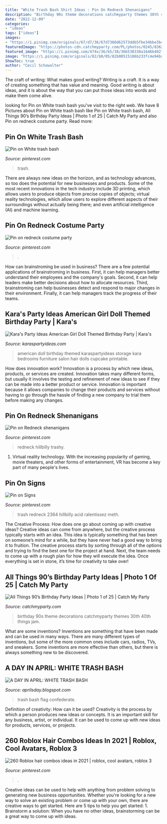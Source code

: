 ```yaml
---
title: "White Trash Bash Shirt Ideas : Pin On Redneck Shenanigans"
description: "Birthday 90s theme decorations catchmyparty themes 30th 40th things jam"
date: "2022-12-09"
categories:
- "ideas"
tags: ["ideas"]
images:
- "https://i.pinimg.com/originals/67/d7/36/67d7360d62573ddb5fbe34bbe3b446fa.jpg"
featuredImage: "https://photos-cdn.catchmyparty.com/PL/photos/0245/8362/fab7da34-c75a-4998-aa86-6eab546444b5.jpeg"
featured_image: "https://i.pinimg.com/474x/36/b5/38/36b538338a1646b492ff549698f7f9df.jpg"
image: "https://i.pinimg.com/originals/82/b0/05/82b00515186b233fc4e94ba5c4671328.jpg"
ShowToc: true
author: "Cecil Schowalter"
---
```



The craft of writing: What makes good writing?
Writing is a craft. It is a way of creating something that has value and meaning. Good writing is about ideas, and it is about the way that you can put those ideas into words and make them come alive.

	

		
looking for Pin on White trash bash you've visit to the right web. We have 8 Pictures about Pin on White trash bash like Pin on White trash bash, All Things 90’s Birthday Party Ideas | Photo 1 of 25 | Catch My Party and also Pin on redneck costume party. Read more:
		
    
## Pin On White Trash Bash

<img loading=lazy src="https://i.pinimg.com/originals/82/b0/05/82b00515186b233fc4e94ba5c4671328.jpg" onerror="this.onerror=null;this.src='https://tse1.mm.bing.net/th?id=OIP.Ni6X0UITjjmnle5_wwdDPgHaJ4&amp;pid=15.1';" alt="Pin on White trash bash">

_Source: pinterest.com_

>trash. 

	

There are always new ideas on the horizon, and as technology advances, so too does the potential for new businesses and products. Some of the most recent innovations in the tech industry include 3D printing, which allows users to produce objects from precise copies of objects; virtual reality technologies, which allow users to explore different aspects of their surroundings without actually being there; and even artificial intelligence (AI) and machine learning.

    
## Pin On Redneck Costume Party

<img loading=lazy src="https://i.pinimg.com/originals/67/d7/36/67d7360d62573ddb5fbe34bbe3b446fa.jpg" onerror="this.onerror=null;this.src='https://tse3.mm.bing.net/th?id=OIP.A8PDfpz9XMtOGHZNDbRjEAHaJ4&amp;pid=15.1';" alt="Pin on redneck costume party">

_Source: pinterest.com_

>. 

	

How can brainstroming be used in business?
There are a few potential applications of brainstroming in business. First, it can help managers better understand their employees and the company's goals. Second, it can help leaders make better decisions about how to allocate resources. Third, brainstroming can help businesses detect and respond to major changes in their environment. Finally, it can help managers track the progress of their teams.

    
## Kara&#039;s Party Ideas American Girl Doll Themed Birthday Party | Kara&#039;s

<img loading=lazy src="https://karaspartyideas.com/wp-content/uploads/2016/05/American-Girl-Doll-Themed-Birthday-Party-via-Karas-Party-Ideas-KarasPartyIdeas.com3_.jpeg" onerror="this.onerror=null;this.src='https://tse3.mm.bing.net/th?id=OIP.pKsKOhQlCZA7LUeKtRtstQHaLI&amp;pid=15.1';" alt="Kara&#039;s Party Ideas American Girl Doll Themed Birthday Party | Kara&#039;s">

_Source: karaspartyideas.com_

>american doll birthday themed karaspartyideas storage kara bedrooms furniture salon hair dolls cupcake printable. 

	

How does innovation work?
Innovation is a process by which new ideas, products, or services are created. Innovation takes many different forms, but usually it involves the testing and refinement of new ideas to see if they can be made into a better product or service. Innovation is important because it allows companies to change their products and services without having to go through the hassle of finding a new company to trial them before making any changes.

    
## Pin On Redneck Shenanigans

<img loading=lazy src="https://i.pinimg.com/originals/2b/65/ab/2b65ab2695d1da1c6ea87ef46bd4f67f.jpg" onerror="this.onerror=null;this.src='https://tse4.mm.bing.net/th?id=OIP.E-parGvMiBoXvj7-RxcQWwHaJ4&amp;pid=15.1';" alt="Pin on Redneck shenanigans">

_Source: pinterest.com_

>redneck hillbilly trashy. 

	

1. Virtual reality technology. With the increasing popularity of gaming, movie theaters, and other forms of entertainment, VR has become a key part of many people's lives.

    
## Pin On Signs

<img loading=lazy src="https://i.pinimg.com/originals/0a/c4/e4/0ac4e495481dcd1a17d8ee549611338e.jpg" onerror="this.onerror=null;this.src='https://tse4.mm.bing.net/th?id=OIP.im5aHtJQFt0qlGuFI66PlAHaMw&amp;pid=15.1';" alt="Pin on Signs">

_Source: pinterest.com_

>trash redneck 2364 hillbilly acid ralentissez meth. 

	

The Creative Process: How does one go about coming up with creative ideas?
Creative ideas can come from anywhere, but the creative process typically starts with an idea. This idea is typically something that has been on someone’s mind for a while, but they have never had a good way to bring it to fruition. The creative process starts by sorting through all of the options and trying to find the best one for the project at hand. Next, the team needs to come up with a rough plan for how they will execute the idea. Once everything is set in stone, it’s time for creativity to take over!

    
## All Things 90’s Birthday Party Ideas | Photo 1 Of 25 | Catch My Party

<img loading=lazy src="https://photos-cdn.catchmyparty.com/PL/photos/0245/8362/fab7da34-c75a-4998-aa86-6eab546444b5.jpeg" onerror="this.onerror=null;this.src='https://tse2.mm.bing.net/th?id=OIP.xRT27TENy-0Qrksp49gQEwHaJ4&amp;pid=15.1';" alt="All Things 90’s Birthday Party Ideas | Photo 1 of 25 | Catch My Party">

_Source: catchmyparty.com_

>birthday 90s theme decorations catchmyparty themes 30th 40th things jam. 

	

What are some inventions?
Inventions are something that have been made and can be used in many ways. There are many different types of inventions, but some of the more common ones include cars, radios, TVs, and sneakers. Some inventions are more effective than others, but there is always something new to be discovered.

    
## A DAY IN APRIL: WHITE TRASH BASH

<img loading=lazy src="http://3.bp.blogspot.com/-z0TaUc-0OA0/U9V6dHgaPTI/AAAAAAAAM94/ocQWAjsb0gM/s1600/IMG_0158.jpg" onerror="this.onerror=null;this.src='https://tse4.mm.bing.net/th?id=OIP.UMn4iCGHEa8NAsJsnGdwZgHaE8&amp;pid=15.1';" alt="A DAY IN APRIL: WHITE TRASH BASH">

_Source: aprilsday.blogspot.com_

>trash bash flag confederate. 

	

Definition of creativity: How can it be used?
Creativity is the process by which a person produces new ideas or concepts. It is an important skill for any business, artist, or individual. It can be used to come up with new ideas for products, services, or projects.

    
## 260 Roblox Hair Combos Ideas In 2021 | Roblox, Cool Avatars, Roblox 3

<img loading=lazy src="https://i.pinimg.com/474x/36/b5/38/36b538338a1646b492ff549698f7f9df.jpg" onerror="this.onerror=null;this.src='https://tse1.mm.bing.net/th?id=OIP.035utdlnKetSls5lGKCVhwAAAA&amp;pid=15.1';" alt="260 Roblox hair combos ideas in 2021 | roblox, cool avatars, roblox 3">

_Source: pinterest.com_

>. 

	

Creative ideas can be used to help with anything from problem solving to generating new business opportunities. Whether you're looking for a new way to solve an existing problem or come up with your own, there are creative ways to get started. Here are 5 tips to help you get started: 1. Brainstorm a solution: When you have no other ideas, brainstorming can be a great way to come up with ideas.

